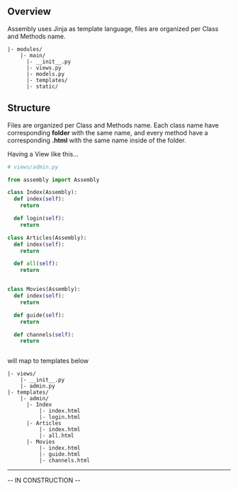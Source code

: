 
## Overview

Assembly uses Jinja as template language, files are organized per Class and Methods name.

```
|- modules/
    |- main/
      |- __init__.py
      |- views.py
      |- models.py
      |- templates/
      |- static/

```

## Structure

Files are organized per Class and Methods name.  Each class name have corresponding **folder** with the same name, and every method have a corresponding **.html** with the same name inside of the folder.


Having a View like this...

```python
# views/admin.py

from assembly import Assembly

class Index(Assembly):
  def index(self):
    return 

  def login(self):
    return

class Articles(Assembly):
  def index(self):
    return 

  def all(self):
    return


class Movies(Assembly):
  def index(self):
    return 

  def guide(self):
    return

  def channels(self):
    return



```

will map to templates below

```
|- views/
    |- __init__.py
    |- admin.py
|- templates/
    |- admin/
      |- Index
          |- index.html
          |- login.html
      |- Articles
          |- index.html
          |- all.html
      |- Movies
          |- index.html
          |- guide.html            
          |- channels.html            
```

---

-- IN CONSTRUCTION --
